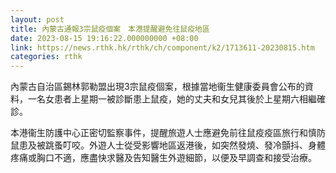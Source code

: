 ```yaml
---
layout: post
title: 內蒙古通報3宗鼠疫個案　本港提醒避免往鼠疫地區
date: 2023-08-15 19:16:22.000000000 +08:00
link: https://news.rthk.hk/rthk/ch/component/k2/1713611-20230815.htm
categories: rthk
---
```


內蒙古自治區錫林郭勒盟出現3宗鼠疫個案，根據當地衞生健康委員會公布的資料，一名女患者上星期一被診斷患上鼠疫，她的丈夫和女兒其後於上星期六相繼確診。

本港衞生防護中心正密切監察事件，提醒旅遊人士應避免前往鼠疫疫區旅行和慎防鼠患及被跳蚤叮咬。外遊人士從受影響地區返港後，如突然發燒、發冷顫抖、身體疼痛或胸口不適，應盡快求醫及告知醫生外遊細節，以便及早調查和接受治療。
